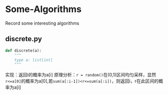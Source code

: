 # Some-Algorithms
Record some interesting algorithms

## discrete.py
``` python
def discrete(a):
    """
    type a: list[int]
    """
```
实现：返回i的概率为a[i]
原理分析：`r = random()`在(0,1)区间均匀采样，显然`r<=a[0]`的概率为a[0],若`sum(a[:i-1])<r<=sum(a[:i])`，则返回i，r在此区间的概率为a[i]
